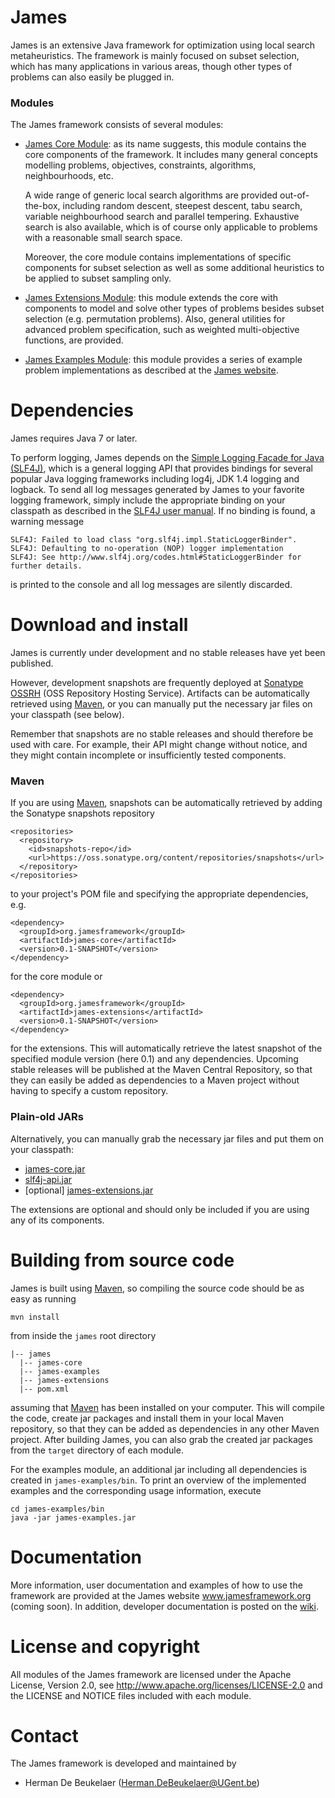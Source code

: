 James
=====

James is an extensive Java framework for optimization using local search metaheuristics. The framework is mainly focused on subset selection, which has many applications in various areas, though other types of problems can also easily be plugged in.

### Modules

The James framework consists of several modules:
 
 - [James Core Module][1]: as its name suggests, this module contains the core components of the framework. It includes many general concepts modelling problems, objectives, constraints, algorithms, neighbourhoods, etc.
 
   A wide range of generic local search algorithms are provided out-of-the-box, including random descent, steepest descent, tabu search, variable neighbourhood search and parallel tempering. Exhaustive search is also available, which is of course only applicable to problems with a reasonable small search space.
   
   Moreover, the core module contains implementations of specific components for subset selection as well as some additional heuristics to be applied to subset sampling only.
   
 - [James Extensions Module][2]: this module extends the core with components to model and solve other types of problems besides subset selection (e.g. permutation problems). Also, general utilities for advanced problem specification, such as weighted multi-objective functions, are provided.
 
 - [James Examples Module][3]: this module provides a series of example problem implementations as described at the [James website][4].

Dependencies
============

James requires Java 7 or later.

To perform logging, James depends on the [Simple Logging Facade for Java (SLF4J)][5], which is a general logging API
that provides bindings for several popular Java logging frameworks including log4j, JDK 1.4 logging and logback.
To send all log messages generated by James to your favorite logging framework, simply include the appropriate
binding on your classpath as described in the [SLF4J user manual][6]. If no binding is found, a warning message

```
SLF4J: Failed to load class "org.slf4j.impl.StaticLoggerBinder".
SLF4J: Defaulting to no-operation (NOP) logger implementation
SLF4J: See http://www.slf4j.org/codes.html#StaticLoggerBinder for further details.
```

is printed to the console and all log messages are silently discarded.

Download and install
====================

James is currently under development and no stable releases have yet been published.

However, development snapshots are frequently deployed at [Sonatype OSSRH][7] (OSS Repository Hosting Service).
Artifacts can be automatically retrieved using [Maven][8], or you can manually put the necessary jar files on your
classpath (see below).

Remember that snapshots are no stable releases and should therefore be used with care. For example, their API might
change without notice, and they might contain incomplete or insufficiently tested components.

### Maven

If you are using [Maven][8], snapshots can be automatically retrieved by adding the Sonatype snapshots repository

```
<repositories>
  <repository>
    <id>snapshots-repo</id>
    <url>https://oss.sonatype.org/content/repositories/snapshots</url>
  </repository>
</repositories>
```

to your project's POM file and specifying the appropriate dependencies, e.g.

```
<dependency>
  <groupId>org.jamesframework</groupId>
  <artifactId>james-core</artifactId>
  <version>0.1-SNAPSHOT</version>
</dependency>
```

for the core module or

```
<dependency>
  <groupId>org.jamesframework</groupId>
  <artifactId>james-extensions</artifactId>
  <version>0.1-SNAPSHOT</version>
</dependency>
```

for the extensions. This will automatically retrieve the latest snapshot of the specified module version (here 0.1) and any dependencies. Upcoming stable releases will be published at the Maven Central Repository, so that they can easily
be added as dependencies to a Maven project without having to specify a custom repository.

### Plain-old JARs

Alternatively, you can manually grab the necessary jar files and put them on your classpath:

 - [james-core.jar](https://oss.sonatype.org/index.html#nexus-search;quick~james-core)
 - [slf4j-api.jar](http://search.maven.org/#search%7Cga%7C1%7Cg%3A%22org.slf4j%22%20slf4j-api)
 - [optional] [james-extensions.jar](https://oss.sonatype.org/index.html#nexus-search;quick~james-extensions)

The extensions are optional and should only be included if you are using any of its components.

Building from source code
=========================

James is built using [Maven][8], so compiling the source code should be as easy as running

```
mvn install
```

from inside the `james` root directory

```
|-- james
  |-- james-core
  |-- james-examples
  |-- james-extensions
  |-- pom.xml
```

assuming that [Maven][8] has been installed on your computer. This will compile the code, create jar packages and install them in your local Maven repository, so that they can be added as dependencies in any other Maven project. After building James, you can also grab the created jar packages from the `target` directory of each module.

For the examples module, an additional jar including all dependencies is created in `james-examples/bin`. To print an overview
of the implemented examples and the corresponding usage information, execute

```
cd james-examples/bin
java -jar james-examples.jar
```

Documentation
=============

More information, user documentation and examples of how to use the framework are provided at the James website www.jamesframework.org (coming soon). In addition, developer documentation is posted on the [wiki](http://github.com/hdbeukel/james/wiki).

License and copyright
=====================

All modules of the James framework are licensed under the Apache License, Version 2.0, see http://www.apache.org/licenses/LICENSE-2.0 and the LICENSE and NOTICE files included with each module.

Contact
=======

The James framework is developed and maintained by

 - Herman De Beukelaer (Herman.DeBeukelaer@UGent.be)
 
 
 
[1]: https://github.com/hdbeukel/james/tree/master/james/james-core
[2]: https://github.com/hdbeukel/james/tree/master/james/james-extensions
[3]: https://github.com/hdbeukel/james/tree/master/james/james-examples
[4]: http://www.jamesframework.org/examples.html
[5]: http://www.slf4j.org
[6]: http://www.slf4j.org/manual.html
[7]: https://oss.sonatype.org/index.html#welcome
[8]: http://maven.apache.org/download.cgi


